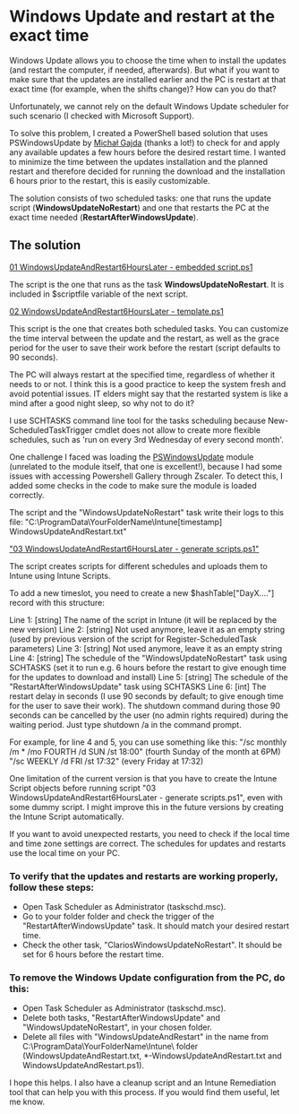 # Windows Update and restart at the exact time

Windows Update allows you to choose the time when to install the updates (and restart the computer, if needed, afterwards).
But what if you want to make sure that the updates are installed earlier and the PC is restart at that exact time (for example, when the shifts change)? 
How can you do that?

Unfortunately, we cannot rely on the default Windows Update scheduler for such scenario (I checked with Microsoft Support).

To solve this problem, I created a PowerShell based solution that uses PSWindowsUpdate by [Michał Gajda](https://github.com/mgajda83/PSWindowsUpdate) (thanks a lot!) to check for and apply any available updates a few hours before the desired restart time. I wanted to minimize the time between the updates installation and the planned restart and therefore decided for running the download and the installation 6 hours prior to the restart, this is easily customizable.

The solution consists of two scheduled tasks: one that runs the update script (**WindowsUpdateNoRestart**) and one that restarts the PC at the exact time needed (**RestartAfterWindowsUpdate**).

## The solution

[01 WindowsUpdateAndRestart6HoursLater - embedded script.ps1](https://github.com/najki78/publicStuff/blob/main/Windows%20Update%20and%20restart%20at%20the%20exact%20time/01%20WindowsUpdateAndRestart6HoursLater%20-%20embedded%20script.ps1)

The script is the one that runs as the task **WindowsUpdateNoRestart**. It is included in $scriptfile variable of the next script.

[02 WindowsUpdateAndRestart6HoursLater - template.ps1](https://github.com/najki78/publicStuff/blob/main/Windows%20Update%20and%20restart%20at%20the%20exact%20time/02%20WindowsUpdateAndRestart6HoursLater%20-%20template.ps1)

This script is the one that creates both scheduled tasks. You can customize the time interval between the update and the restart, as well as the grace period for the user to save their work before the restart (script defaults to 90 seconds).

The PC will always restart at the specified time, regardless of whether it needs to or not. I think this is a good practice to keep the system fresh and avoid potential issues. IT elders might say that the restarted system is like a mind after a good night sleep, so why not to do it?

I use SCHTASKS command line tool for the tasks scheduling because New-ScheduledTaskTrigger cmdlet does not allow to create more flexible schedules, such as 'run on every 3rd Wednesday of every second month'.

One challenge I faced was loading the [PSWindowsUpdate](https://www.powershellgallery.com/packages/PSWindowsUpdate/) module (unrelated to the module itself, that one is excellent!), because I had some issues with accessing Powershell Gallery through Zscaler. To detect this, I added some checks in the code to make sure the module is loaded correctly.

The script and the "WindowsUpdateNoRestart" task write their logs to this file: "C:\ProgramData\YourFolderName\Intune\[timestamp] WindowsUpdateAndRestart.txt"

["03 WindowsUpdateAndRestart6HoursLater - generate scripts.ps1"](https://github.com/najki78/publicStuff/blob/main/Windows%20Update%20and%20restart%20at%20the%20exact%20time/03%20WindowsUpdateAndRestart6HoursLater%20-%20generate%20scripts.ps1)

The script creates scripts for different schedules and uploads them to Intune using Intune Scripts.

To add a new timeslot, you need to create a new $hashTable["DayX...."] record with this structure:

Line 1: [string] The name of the script in Intune (it will be replaced by the new version)
Line 2: [string] Not used anymore, leave it as an empty string (used by previous version of the script for Register-ScheduledTask parameters)
Line 3: [string] Not used anymore, leave it as an empty string
Line 4: [string] The schedule of the "WindowsUpdateNoRestart" task using SCHTASKS (set it to run e.g. 6 hours before the restart to give enough time for the updates to download and install)
Line 5: [string] The schedule of the "RestartAfterWindowsUpdate" task using SCHTASKS
Line 6: [int] The restart delay in seconds (I use 90 seconds by default; to give enough time for the user to save their work). The shutdown command during those 90 seconds can be cancelled by the user (no admin rights required) during the waiting period. Just type shutdown /a in the command prompt.

For example, for line 4 and 5, you can use something like this: 
"/sc monthly /m * /mo FOURTH /d SUN /st 18:00" (fourth Sunday of the month at 6PM)
"/sc WEEKLY /d FRI /st 17:32" (every Friday at 17:32)

One limitation of the current version is that you have to create the Intune Script objects before running script "03 WindowsUpdateAndRestart6HoursLater - generate scripts.ps1", even with some dummy script. I might improve this in the future versions by creating the Intune Script automatically.

If you want to avoid unexpected restarts, you need to check if the local time and time zone settings are correct. The schedules for updates and restarts use the local time on your PC.

### To verify that the updates and restarts are working properly, follow these steps:

- Open Task Scheduler as Administrator (taskschd.msc).
- Go to your folder folder and check the trigger of the "RestartAfterWindowsUpdate" task. It should match your desired restart time.
- Check the other task, "ClariosWindowsUpdateNoRestart". It should be set for 6 hours before the restart time.

### To remove the Windows Update configuration from the PC, do this:

- Open Task Scheduler as Administrator (taskschd.msc).
- Delete both tasks, "RestartAfterWindowsUpdate" and "WindowsUpdateNoRestart", in your chosen folder.
- Delete all files with "WindowsUpdateAndRestart" in the name from C:\ProgramData\YourFolderName\Intune\ folder (WindowsUpdateAndRestart.txt, *-WindowsUpdateAndRestart.txt and WindowsUpdateAndRestart.ps1).

I hope this helps. I also have a cleanup script and an Intune Remediation tool that can help you with this process. If you would find them useful, let me know.

